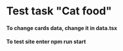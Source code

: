 # Test task "Cat food"

#### To change cards data, change it in data.tsx

#### To test site enter npm run start
